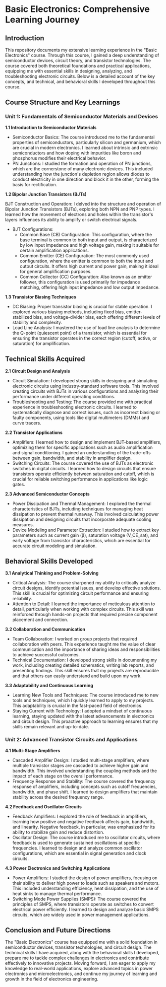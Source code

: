 # Basic Electronics: Comprehensive Learning Journey

## Introduction
This repository documents my extensive learning experience in the "Basic Electronics" course. Through this course, I gained a deep understanding of semiconductor devices, circuit theory, and transistor technologies. The course covered both theoretical foundations and practical applications, equipping me with essential skills in designing, analyzing, and troubleshooting electronic circuits. Below is a detailed account of the key concepts, and technical, and behavioral skills I developed throughout this course.

## Course Structure and Key Learnings

### Unit 1: Fundamentals of Semiconductor Materials and Devices

**1.1 Introduction to Semiconductor Materials**
- Semiconductor Basics: The course introduced me to the fundamental properties of semiconductors, particularly silicon and germanium, which are crucial in modern electronics. I learned about intrinsic and extrinsic semiconductors and how doping with impurities like boron and phosphorus modifies their electrical behavior.
- PN Junctions: I studied the formation and operation of PN junctions, which are the cornerstone of many electronic devices. This included understanding how the junction's depletion region allows diodes to conduct electricity in one direction and block it in the other, forming the basis for rectification.

**1.2 Bipolar Junction Transistors (BJTs)**

BJT Construction and Operation: I delved into the structure and operation of Bipolar Junction Transistors (BJTs), exploring both NPN and PNP types. I learned how the movement of electrons and holes within the transistor's layers influences its ability to amplify or switch electrical signals.

- BJT Configurations:
  - Common Base (CB) Configuration: This configuration, where the base terminal is common to both input and output, is characterized by low input impedance and high voltage gain, making it suitable for certain amplification applications.
  - Common Emitter (CE) Configuration: The most commonly used configuration, where the emitter is common to both the input and output circuits. It offers high current and power gain, making it ideal for general amplification purposes.
  - Common Collector (CC) Configuration: Also known as an emitter follower, this configuration is used primarily for impedance matching, offering high input impedance and low output impedance.

**1.3 Transistor Biasing Techniques**

- DC Biasing: Proper transistor biasing is crucial for stable operation. I explored various biasing methods, including fixed bias, emitter-stabilized bias, and voltage-divider bias, each offering different levels of stability and complexity.
- Load Line Analysis: I mastered the use of load line analysis to determine the Q-point (quiescent point) of a transistor, which is essential for ensuring the transistor operates in the correct region (cutoff, active, or saturation) for amplification.

## Technical Skills Acquired

**2.1 Circuit Design and Analysis**
- Circuit Simulation: I developed strong skills in designing and simulating electronic circuits using industry-standard software tools. This involved creating circuits with BJTs in various configurations and analyzing their performance under different operating conditions.
- Troubleshooting and Testing: The course provided me with practical experience in troubleshooting electronic circuits. I learned to systematically diagnose and correct issues, such as incorrect biasing or faulty components, using tools like digital multimeters (DMMs) and curve tracers.

**2.2 Transistor Applications**
- Amplifiers: I learned how to design and implement BJT-based amplifiers, optimizing them for specific applications such as audio amplification and signal conditioning. I gained an understanding of the trade-offs between gain, bandwidth, and stability in amplifier design.
- Switching Circuits: The course covered the use of BJTs as electronic switches in digital circuits. I learned how to design circuits that ensure transistors operate efficiently between saturation and cutoff, which is crucial for reliable switching performance in applications like logic gates.

**2.3 Advanced Semiconductor Concepts**
- Power Dissipation and Thermal Management: I explored the thermal characteristics of BJTs, including techniques for managing heat dissipation to prevent thermal runaway. This involved calculating power dissipation and designing circuits that incorporate adequate cooling measures.
- Device Modeling and Parameter Extraction: I studied how to extract key parameters such as current gain (β), saturation voltage (V_CE_sat), and early voltage from transistor characteristics, which are essential for accurate circuit modeling and simulation.

## Behavioral Skills Developed

**3.1 Analytical Thinking and Problem-Solving**

- Critical Analysis: The course sharpened my ability to critically analyze circuit designs, identify potential issues, and develop effective solutions. This skill is crucial for optimizing circuit performance and ensuring reliability.
- Attention to Detail: I learned the importance of meticulous attention to detail, particularly when working with complex circuits. This skill was reinforced through hands-on projects that required precise component placement and connection.

**3.2 Collaboration and Communication**
- Team Collaboration: I worked on group projects that required collaboration with peers. This experience taught me the value of clear communication and the importance of sharing ideas and responsibilities to achieve successful outcomes.
- Technical Documentation: I developed strong skills in documenting my work, including creating detailed schematics, writing lab reports, and presenting findings. This skill ensures that my projects are reproducible and that others can easily understand and build upon my work.

**3.3 Adaptability and Continuous Learning**
- Learning New Tools and Techniques: The course introduced me to new tools and techniques, which I quickly learned to apply to my projects. This adaptability is crucial in the fast-paced field of electronics.
- Staying Current with Technology: I adopted a mindset of continuous learning, staying updated with the latest advancements in electronics and circuit design. This proactive approach to learning ensures that my skills remain relevant and up-to-date.

### Unit 2: Advanced Transistor Circuits and Applications

**4.1 Multi-Stage Amplifiers**
- Cascaded Amplifier Design: I studied multi-stage amplifiers, where multiple transistor stages are cascaded to achieve higher gain and bandwidth. This involved understanding the coupling methods and the impact of each stage on the overall performance.
- Frequency Response and Stability: The course covered the frequency response of amplifiers, including concepts such as cutoff frequencies, bandwidth, and phase shift. I learned to design amplifiers that maintain stability across the desired frequency range.

**4.2 Feedback and Oscillator Circuits**
- Feedback Amplifiers: I explored the role of feedback in amplifiers, learning how positive and negative feedback affects gain, bandwidth, and linearity. Negative feedback, in particular, was emphasized for its ability to stabilize gain and reduce distortion.
- Oscillator Design: The course introduced me to oscillator circuits, where feedback is used to generate sustained oscillations at specific frequencies. I learned to design and analyze common oscillator configurations, which are essential in signal generation and clock circuits.

**4.3 Power Electronics and Switching Applications**
- Power Amplifiers: I studied the design of power amplifiers, focusing on their ability to deliver high power to loads such as speakers and motors. This included understanding efficiency, heat dissipation, and the use of heat sinks to manage thermal performance.
- Switching Mode Power Supplies (SMPS): The course covered the principles of SMPS, where transistors operate as switches to convert electrical power efficiently. I learned to design and analyze basic SMPS circuits, which are widely used in power management applications.

## Conclusion and Future Directions
The "Basic Electronics" course has equipped me with a solid foundation in semiconductor devices, transistor technologies, and circuit design. The technical skills I have acquired, along with the behavioral skills I developed, prepare me to tackle complex challenges in electronics and contribute effectively to innovative projects. Moving forward, I am eager to apply my knowledge to real-world applications, explore advanced topics in power electronics and microelectronics, and continue my journey of learning and growth in the field of electronics engineering.
